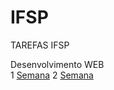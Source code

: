 # IFSP
TAREFAS IFSP

Desenvolvimento WEB <br>
1 [Semana](https://github.com/conradobr1/IFSP/tree/main/Desenvolvimento%20WEB/1Semana)
2 [Semana](https://github.com/conradobr1/IFSP/tree/main/Desenvolvimento%20WEB/2Semana/HTML_-Aula_01_C-main)
